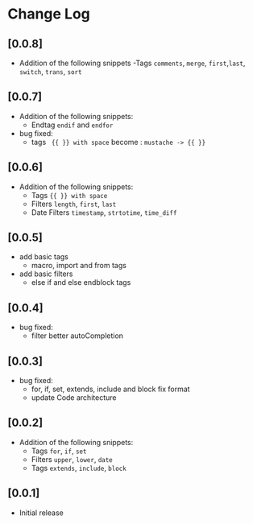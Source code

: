 # Change Log

## [0.0.8]
- Addition of the following snippets
  -Tags `comments`, `merge`, `first`,`last`, `switch`, `trans`, `sort`


## [0.0.7]
- Addition of the following snippets:
  - Endtag `endif` and `endfor`
- bug fixed:
  - tags ` {{ }} with space` become : `mustache -> {{ }}`

## [0.0.6]
- Addition of the following snippets:
  - Tags `{{ }} with space`
  - Filters `length`, `first`, `last`
  - Date Filters `timestamp`, `strtotime`, `time_diff`


## [0.0.5]
- add basic tags
  - macro, import and from tags
- add basic filters
  - else if and else endblock tags

## [0.0.4]
- bug fixed:
    - filter better autoCompletion

## [0.0.3]
- bug fixed:
    - for, if, set, extends, include and block fix format
    - update Code architecture

## [0.0.2]
- Addition of the following snippets:
  - Tags `for`, `if`, `set`
  - Filters `upper`, `lower`, `date`
  - Tags `extends`, `include`, `block`

## [0.0.1]

- Initial release